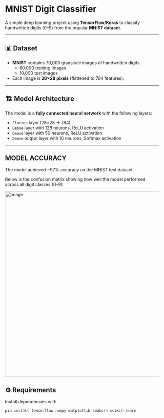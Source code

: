 # MNIST Digit Classifier

A simple deep learning project using **TensorFlow/Keras** to classify handwritten digits (0–9) from the popular **MNIST dataset**.  

---

## 📊 Dataset
- **MNIST** contains 70,000 grayscale images of handwritten digits.  
  - 60,000 training images  
  - 10,000 test images  
- Each image is **28×28 pixels** (flattened to 784 features).  

---

## 🏗️ Model Architecture
The model is a **fully connected neural network** with the following layers:

- `Flatten` layer (28×28 → 784)  
- `Dense` layer with 128 neurons, ReLU activation  
- `Dense` layer with 50 neurons, ReLU activation  
- `Dense` output layer with 10 neurons, Softmax activation  

---
## MODEL ACCURACY 
The model achieved ~97% accuracy on the MNIST test dataset.

Below is the confusion matrix showing how well the model performed across all digit classes (0–9):

<img width="1058" height="607" alt="image" src="https://github.com/user-attachments/assets/38c75f7e-a465-47ce-9221-6911a24b72bd" />


## ⚙️ Requirements
Install dependencies with:

```bash
pip install tensorflow numpy matplotlib seaborn scikit-learn
